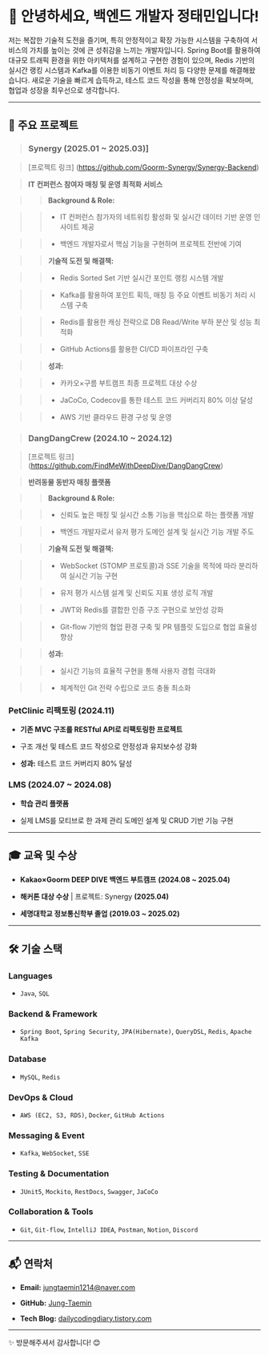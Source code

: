 # 👋 안녕하세요, 백엔드 개발자 정태민입니다!

  
저는 복잡한 기술적 도전을 즐기며, 특히 안정적이고 확장 가능한 시스템을 구축하여 서비스의 가치를 높이는 것에 큰 성취감을 느끼는 개발자입니다. Spring Boot를 활용하여 대규모 트래픽 환경을 위한 아키텍처를 설계하고 구현한 경험이 있으며, Redis 기반의 실시간 랭킹 시스템과 Kafka를 이용한 비동기 이벤트 처리 등 다양한 문제를 해결해왔습니다. 새로운 기술을 빠르게 습득하고, 테스트 코드 작성을 통해 안정성을 확보하며, 협업과 성장을 최우선으로 생각합니다.

  

---

  

## 🚀 주요 프로젝트

  

> ### Synergy (2025.01 ~ 2025.03)] 

> [프로젝트 링크] (https://github.com/Goorm-Synergy/Synergy-Backend)

> ****IT 컨퍼런스 참여자 매칭 및 운영 최적화 서비스****

>

>> ****Background & Role:****

>> - IT 컨퍼런스 참가자의 네트워킹 활성화 및 실시간 데이터 기반 운영 인사이트 제공

>> - 백엔드 개발자로서 핵심 기능을 구현하며 프로젝트 전반에 기여

>>

>> ****기술적 도전 및 해결책:****

>> - Redis Sorted Set 기반 실시간 포인트 랭킹 시스템 개발

>> - Kafka를 활용하여 포인트 획득, 매칭 등 주요 이벤트 비동기 처리 시스템 구축

>> - Redis를 활용한 캐싱 전략으로 DB Read/Write 부하 분산 및 성능 최적화

>> - GitHub Actions를 활용한 CI/CD 파이프라인 구축

>>

>> ****성과:****

>> - 카카오×구름 부트캠프 최종 프로젝트 대상 수상

>> - JaCoCo, Codecov를 통한 테스트 코드 커버리지 80% 이상 달성

>> - AWS 기반 클라우드 환경 구성 및 운영

  

> ### DangDangCrew (2024.10 ~ 2024.12)

> [프로젝트 링크] (https://github.com/FindMeWithDeepDive/DangDangCrew)

> ****반려동물 동반자 매칭 플랫폼****

>

>> ****Background & Role:****

>> - 신뢰도 높은 매칭 및 실시간 소통 기능을 핵심으로 하는 플랫폼 개발

>> - 백엔드 개발자로서 유저 평가 도메인 설계 및 실시간 기능 개발 주도

>>

>> ****기술적 도전 및 해결책:****

>> - WebSocket (STOMP 프로토콜)과 SSE 기술을 목적에 따라 분리하여 실시간 기능 구현

>> - 유저 평가 시스템 설계 및 신뢰도 지표 생성 로직 개발

>> - JWT와 Redis를 결합한 인증 구조 구현으로 보안성 강화

>> - Git-flow 기반의 협업 환경 구축 및 PR 템플릿 도입으로 협업 효율성 향상

>>

>> ****성과:****

>> - 실시간 기능의 효율적 구현을 통해 사용자 경험 극대화

>> - 체계적인 Git 전략 수립으로 코드 충돌 최소화

  

### PetClinic 리팩토링 (2024.11)

- ****기존 MVC 구조를 RESTful API로 리팩토링한 프로젝트****

- 구조 개선 및 테스트 코드 작성으로 안정성과 유지보수성 강화

- ****성과:**** 테스트 코드 커버리지 80% 달성

  

### LMS (2024.07 ~ 2024.08)

- ****학습 관리 플랫폼****

- 실제 LMS를 모티브로 한 과제 관리 도메인 설계 및 CRUD 기반 기능 구현

  

---

  

## 🎓 교육 및 수상

- ****Kakao×Goorm DEEP DIVE 백엔드 부트캠프**** __(2024.08 ~ 2025.04)__

- ****해커톤 대상 수상**** | 프로젝트: Synergy __(2025.04)__

- ****세명대학교 정보통신학부 졸업**** __(2019.03 ~ 2025.02)__

  

---

  

## 🛠️ 기술 스택

  

### Languages

- `Java`, `SQL`

  

### Backend & Framework

- `Spring Boot`, `Spring Security`, `JPA(Hibernate)`, `QueryDSL`, `Redis`, `Apache Kafka`

  

### Database

- `MySQL`, `Redis`

  

### DevOps & Cloud

- `AWS (EC2, S3, RDS)`, `Docker`, `GitHub Actions`

  

### Messaging & Event

- `Kafka`, `WebSocket`, `SSE`

  

### Testing & Documentation

- `JUnit5`, `Mockito`, `RestDocs`, `Swagger`, `JaCoCo`

  

### Collaboration & Tools

- `Git`, `Git-flow`, `IntelliJ IDEA`, `Postman`, `Notion`, `Discord`

  

---

  

## 📬 연락처

- ****Email:**** jungtaemin1214@naver.com

- ****GitHub:**** [Jung-Taemin](https://github.com/Jung-Taemin)

- ****Tech Blog:**** [dailycodingdiary.tistory.com](https://dailycodingdiary.tistory.com)

  

---

  

✨ 방문해주셔서 감사합니다! 😊
